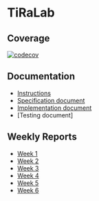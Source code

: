 # TiRaLab

## Coverage

[![codecov](https://codecov.io/gh/JoJoensuu/TiRaLab/graph/badge.svg?token=LKWGX2VQ4Q)](https://codecov.io/gh/JoJoensuu/TiRaLab)

## Documentation

- [Instructions](https://github.com/JoJoensuu/TiRaLab/blob/main/tictactoe/README.md)
- [Specification document](https://github.com/JoJoensuu/TiRaLab/blob/main/docs/specif.md)
- [Implementation document](https://github.com/JoJoensuu/TiRaLab/blob/main/docs/implementation.md)
- [Testing document]

## Weekly Reports

- [Week 1](https://github.com/JoJoensuu/TiRaLab/blob/main/docs/ViikkoRaportit/vko1.md)
- [Week 2](https://github.com/JoJoensuu/TiRaLab/blob/main/docs/ViikkoRaportit/vko2.md)
- [Week 3](https://github.com/JoJoensuu/TiRaLab/blob/main/docs/ViikkoRaportit/vko3.md)
- [Week 4](https://github.com/JoJoensuu/TiRaLab/blob/main/docs/ViikkoRaportit/vko4.md)
- [Week 5](https://github.com/JoJoensuu/TiRaLab/blob/main/docs/ViikkoRaportit/vko5.md)
- [Week 6](https://github.com/JoJoensuu/TiRaLab/blob/main/docs/ViikkoRaportit/vko6.md)
